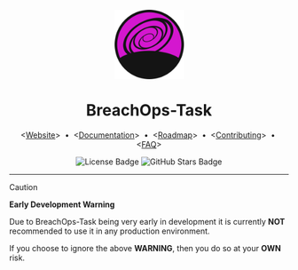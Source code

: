 <!-- #region(collapsed) README Header -->
<p align="center">
    <img
        alt="BreachOps-Task"
        src="./assets/logo_150x150.png"
        width=125px
        align="center"
    />
    <h1 align="center">BreachOps-Task</h1>
</p>
<p align="center">
    &lt;<a href="https://github.com/skyeBreach/breachops-task">Website</a>&gt;
    <span>&nbsp;&#8226;&nbsp;</span>
    &lt;<a href="./docs/pages/index.md">Documentation</a>&gt;
    <span>&nbsp;&#8226;&nbsp;</span>
    &lt;<a href="./docs/pages/roadmap.md">Roadmap</a>&gt;
    <span>&nbsp;&#8226;&nbsp;</span>
    &lt;<a href="./CONTRIBUTING.md">Contributing</a>&gt;
    <span>&nbsp;&#8226;&nbsp;</span>
    &lt;<a href="./docs/pages/faq.md">FAQ</a>&gt;
</p>
<p align="center">
    <!-- TODO: Badges
            - [x] TODO: License
            - [ ] TODO: Release
            - [ ] TODO: Cargo**
            - [ ] TODO: Docs**
            - [ ] TODO: Commit Activity*
            - [x] TODO: Stars
            - [ ] TODO: Downloads*
            - [ ] TODO: Build Pipeline
            - [ ] TODO: Test Pipeline
            - [ ] TODO: Chat/Discord*
    -->
    <img
        alt="License Badge"
        src="https://flat.badgen.net/github/license/skyeBreach/breachops-task"
    />
    <img
        alt="GitHub Stars Badge"
        src="https://flat.badgen.net/github/stars/skyeBreach/breachops-task"
    />
</p>
<hr>
<!-- #endregion -->

> [!CAUTION]
> **Early Development Warning**
>
> Due to BreachOps-Task being very early in development it is currently **NOT** recommended to use it in any production
> environment.
>
> If you choose to ignore the above **WARNING**, then you do so at your **OWN** risk.
